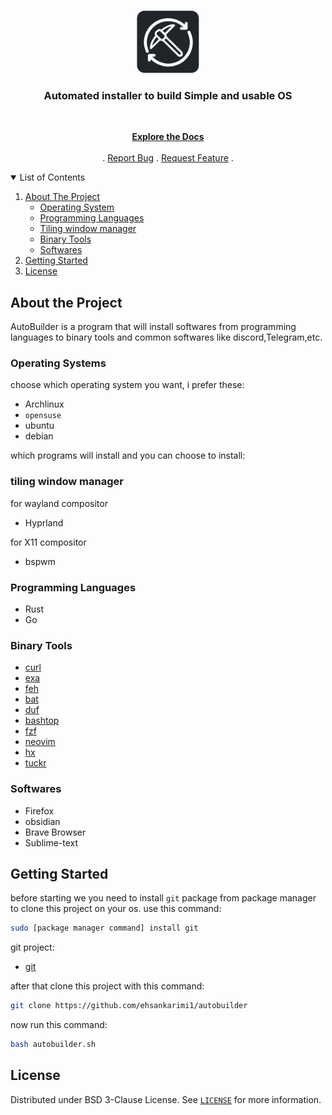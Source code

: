 <!-- header -->
<br>
<p align="center">
	<!-- Project Logo -->
	<a href="https://github.com/EhsanKarimi1/autobuilder">
		<img src="logo.png" alt="" height="100">
	</a>
	<!-- short definition -->
	<h3 align="center">Automated installer to build Simple and usable OS</h3>
	<br>
	<p align="center">
		<a href="https://github.com/EhsanKarimi1/autobuilder"><strong>Explore the Docs</strong></a>
		<br>
		<br>
		.
		<a href="https://github.com/EhsanKarimi1/autobuilder/issues">Report Bug</a>
		.
		<a href="https://github.com/EhsanKarimi1/autobuilder/issues">Request Feature</a>
		.
  	</p>
</p>

<!-- TABLE OF CONTENTS -->
<details open="open">
  <summary>List of Contents</summary>
  <ol>
    <li>
      <a href="#about-the-project">About The Project</a>
      <ul>
      	<li><a href="#languages">Operating System</a></li>
        <li><a href="#languages">Programming Languages</a></li>
        <li><a href="#window-manager">Tiling window manager</a></li>
        <li><a href="#binary-tools">Binary Tools</a></li>
        <li><a href="#softwares">Softwares</a></li>
      </ul>
    </li>
    <li>
      <a href="#getting-started">Getting Started</a>
    </li>
    <li><a href="#license">License</a></li>
  </ol>
</details>

<!-- ABOUT THE PROJECT -->
## About the Project
AutoBuilder is a program that will install softwares from programming languages to binary tools and common softwares like discord,Telegram,etc.


### Operating Systems
choose which operating system you want, i prefer these:
- Archlinux
- `opensuse`
- ubuntu
- debian

which programs will install and you can choose to install:

### tiling window manager
for wayland compositor
- Hyprland

for X11 compositor
- bspwm

### Programming Languages
- Rust
- Go

### Binary Tools
- [curl](https://github.com/curl/curl)
- [exa](https://github.com/ogham/exa)
- [feh](https://github.com/derf/feh)
- [bat](https://github.com/sharkdp/bat)
- [duf](https://github.com/muesli/duf)
- [bashtop](https://github.com/aristocratos/bashtop)
- [fzf](https://github.com/junegunn/fzf)
- [neovim](https://github.com/neovim/neovim)
- [hx](https://github.com/helix-editor/helix)
- [tuckr](https://github.com/RaphGL/Tuckr)

### Softwares
- Firefox
- obsidian
- Brave Browser
- Sublime-text

## Getting Started
before starting we you need to install `git` package from package manager to clone this project on your os.
use this command:
```sh
sudo [package manager command] install git
```
git project:
- [git](https://github.com/git/git)

after that clone this project with this command:
```sh
git clone https://github.com/ehsankarimi1/autobuilder
```
now run this command:
```sh
bash autobuilder.sh
```

<!-- LICENSE -->
## License

Distributed under BSD 3-Clause License. See [`LICENSE`](https://github.com/EhsanKarimi1/system-build/blob/main/LICENSE) for more information.